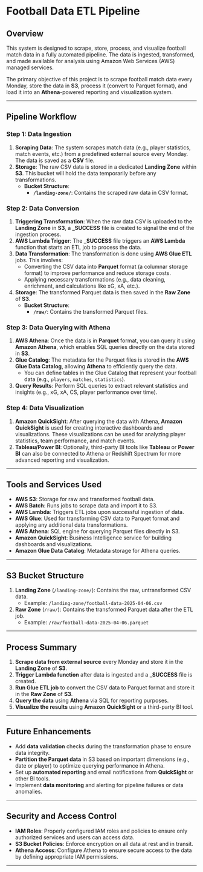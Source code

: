# Football Data ETL Pipeline

## Overview
This system is designed to scrape, store, process, and visualize football match data in a fully automated pipeline. The data is ingested, transformed, and made available for analysis using Amazon Web Services (AWS) managed services.

The primary objective of this project is to scrape football match data every Monday, store the data in **S3**, process it (convert to Parquet format), and load it into an **Athena**-powered reporting and visualization system.

---

## Pipeline Workflow

### Step 1: **Data Ingestion**
1. **Scraping Data**: The system scrapes match data (e.g., player statistics, match events, etc.) from a predefined external source every Monday. The data is saved as a **CSV** file.
2. **Storage**: The raw CSV data is stored in a dedicated **Landing Zone** within **S3**. This bucket will hold the data temporarily before any transformations.
   - **Bucket Structure**:
     - **`/landing-zone/`**: Contains the scraped raw data in CSV format.

### Step 2: **Data Conversion**
1. **Triggering Transformation**: When the raw data CSV is uploaded to the **Landing Zone** in **S3**, a **_SUCCESS** file is created to signal the end of the ingestion process.
2. **AWS Lambda Trigger**: The **_SUCCESS** file triggers an **AWS Lambda** function that starts an ETL job to process the data.
3. **Data Transformation**: The transformation is done using **AWS Glue ETL** jobs. This involves:
   - Converting the CSV data into **Parquet** format (a columnar storage format) to improve performance and reduce storage costs.
   - Applying necessary transformations (e.g., data cleaning, enrichment, and calculations like xG, xA, etc.).
4. **Storage**: The transformed Parquet data is then saved in the **Raw Zone** of **S3**.
   - **Bucket Structure**:
     - **`/raw/`**: Contains the transformed Parquet files.

### Step 3: **Data Querying with Athena**
1. **AWS Athena**: Once the data is in **Parquet** format, you can query it using **Amazon Athena**, which enables SQL queries directly on the data stored in **S3**.
2. **Glue Catalog**: The metadata for the Parquet files is stored in the **AWS Glue Data Catalog**, allowing **Athena** to efficiently query the data.
   - You can define tables in the Glue Catalog that represent your football data (e.g., `players`, `matches`, `statistics`).
3. **Query Results**: Perform SQL queries to extract relevant statistics and insights (e.g., xG, xA, CS, player performance over time).

### Step 4: **Data Visualization**
1. **Amazon QuickSight**: After querying the data with Athena, **Amazon QuickSight** is used for creating interactive dashboards and visualizations. These visualizations can be used for analyzing player statistics, team performance, and match events.
2. **Tableau/Power BI**: Optionally, third-party BI tools like **Tableau** or **Power BI** can also be connected to Athena or Redshift Spectrum for more advanced reporting and visualization.

---

## Tools and Services Used
- **AWS S3**: Storage for raw and transformed football data.
- **AWS Batch**: Runs jobs to scrape data and import it to S3.
- **AWS Lambda**: Triggers ETL jobs upon successful ingestion of data.
- **AWS Glue**: Used for transforming CSV data to Parquet format and applying any additional data transformations.
- **AWS Athena**: SQL engine for querying Parquet files directly in S3.
- **Amazon QuickSight**: Business Intelligence service for building dashboards and visualizations.
- **Amazon Glue Data Catalog**: Metadata storage for Athena queries.

---

## S3 Bucket Structure
1. **Landing Zone** (`/landing-zone/`): Contains the raw, untransformed CSV data.
   - Example: `/landing-zone/football-data-2025-04-06.csv`
2. **Raw Zone** (`/raw/`): Contains the transformed Parquet data after the ETL job.
   - Example: `/raw/football-data-2025-04-06.parquet`

---

## Process Summary

1. **Scrape data from external source** every Monday and store it in the **Landing Zone** of **S3**.
2. **Trigger Lambda function** after data is ingested and a **_SUCCESS** file is created.
3. **Run Glue ETL job** to convert the CSV data to Parquet format and store it in the **Raw Zone** of **S3**.
4. **Query the data** using **Athena** via SQL for reporting purposes.
5. **Visualize the results** using **Amazon QuickSight** or a third-party BI tool.

---

## Future Enhancements
- Add **data validation** checks during the transformation phase to ensure data integrity.
- **Partition the Parquet data** in S3 based on important dimensions (e.g., date or player) to optimize querying performance in Athena.
- Set up **automated reporting** and email notifications from **QuickSight** or other BI tools.
- Implement **data monitoring** and alerting for pipeline failures or data anomalies.

---

## Security and Access Control
- **IAM Roles**: Properly configured IAM roles and policies to ensure only authorized services and users can access data.
- **S3 Bucket Policies**: Enforce encryption on all data at rest and in transit.
- **Athena Access**: Configure Athena to ensure secure access to the data by defining appropriate IAM permissions.

---
